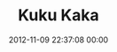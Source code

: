 ---
title: "Kuku Kaka"
date: 2012-11-09 22:37:08 00:00
permalink: /domoku
twitter: ""
likes: [1431,1464,1268,1465,1466,1467,1468,1469,311,1470,1471,1472,808,1473,1474,1475,1476,1504,1505,1506,1507,1508,1571,1574]
id: 1429
gravatar: "http://www.gravatar.com/avatar/36ee7170e68603117616abe18a6e8db6"
---